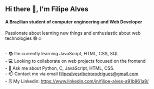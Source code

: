 ## Hi there 👋, I'm Filipe Alves

#### A Brazilian student of computer engineering and Web Developer
Passionate about learning new things and enthusiastic about web technologies 😄☺️

<br>- 📚  I’m currently learning JavaScript, HTML, CSS, SQL
<br>- 💻 Looking to collaborate on web projects focused on the frontend
<br>- 🧐 Ask me about Python, C, JavaScript, HTML, CSS.
<br>- 📫 Contact me via email filipealvesribeirorodrigues@gmail.com
<br>- 🗒️ My Linkedin: https://www.linkedin.com/in/filipe-alves-a91b961a8/


